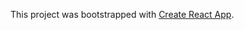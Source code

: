 This project was bootstrapped with [Create React App](https://github.com/facebook/create-react-app).

# 